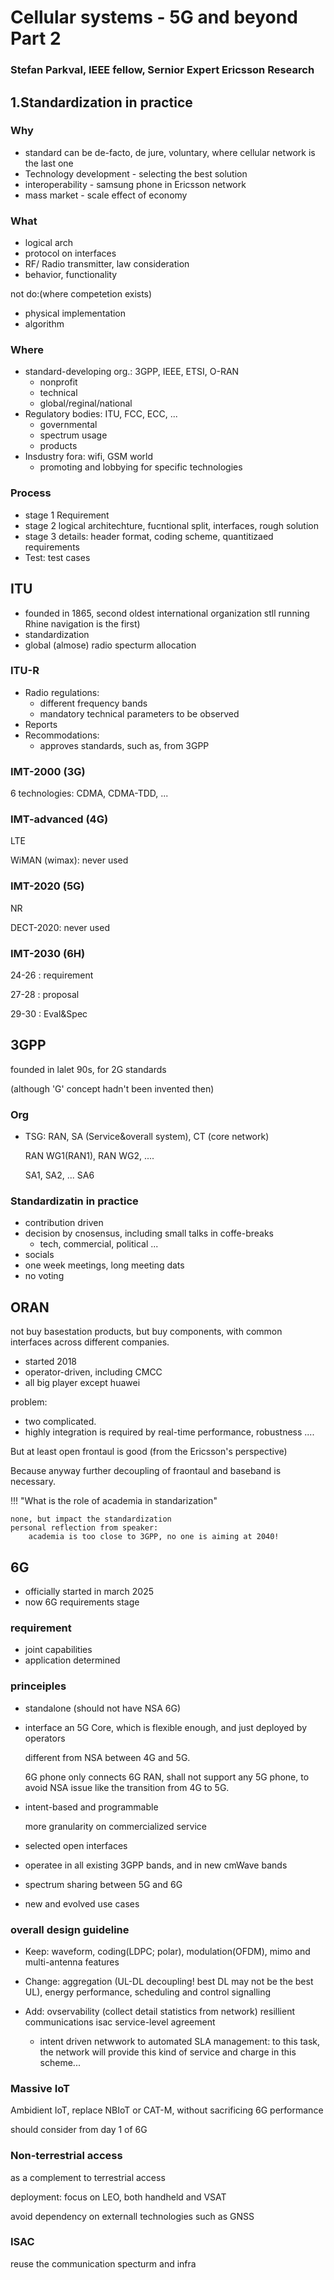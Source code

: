 # Cellular systems - 5G and beyond Part 2
### Stefan Parkval, IEEE fellow, Sernior Expert Ericsson Research

## 1.Standardization in practice

### Why
- standard can be de-facto, de jure, voluntary, where cellular network is the last one
- Technology development - selecting the best solution
- interoperability - samsung phone in Ericsson network
- mass market - scale effect of economy

### What
- logical arch
- protocol on interfaces
- RF/ Radio transmitter, law consideration
- behavior, functionality

not do:(where competetion exists)
- physical implementation
- algorithm

### Where
- standard-developing org.: 3GPP, IEEE, ETSI, O-RAN
    -  nonprofit
    -  technical
    -  global/reginal/national
- Regulatory bodies: ITU, FCC, ECC, ...
    - governmental
    - spectrum usage
    - products
- Insdustry fora: wifi, GSM world
    - promoting and lobbying for specific technologies
### Process
- stage 1 Requirement
- stage 2 logical architechture, fucntional split, interfaces, rough solution
- stage 3 details: header format, coding scheme, quantitizaed requirements
- Test: test cases 

## ITU
- founded in 1865, second oldest international organization stll running       
    Rhine navigation is the first)
- standardization
- global (almose) radio specturm allocation 

### ITU-R
- Radio regulations:
    - different frequency bands
    - mandatory technical parameters to be observed
- Reports
- Recommodations:
    - approves standards, such as, from 3GPP

### IMT-2000 (3G)
6 technologies: CDMA, CDMA-TDD, ...
### IMT-advanced (4G)
LTE

WiMAN (wimax): never used
### IMT-2020 (5G)
NR

DECT-2020: never used

### IMT-2030 (6H)
24-26 : requirement

27-28 : proposal

29-30 : Eval&Spec

## 3GPP
founded in lalet 90s, for 2G standards 

(although 'G' concept hadn't been invented then)

### Org
- TSG: RAN, SA (Service&overall system), CT (core network)

    RAN WG1(RAN1), RAN WG2, ....

    SA1, SA2, ... SA6

### Standardizatin in practice
- contribution driven
- decision by cnosensus, including small talks in coffe-breaks 
    - tech, commercial, political ...
- socials
- one week meetings, long meeting dats
- no voting

## ORAN
not buy basestation products, but buy components, with common interfaces across different companies.

- started 2018
- operator-driven, including CMCC
- all big player except huawei

problem: 
- two complicated. 
- highly integration is required by real-time performance, robustness ....

But at least open frontaul is good (from the Ericsson's perspective)

Because anyway further decoupling of fraontaul and baseband is necessary.

!!! "What is the role of academia in standarization"

    none, but impact the standardization
    personal reflection from speaker:
        academia is too close to 3GPP, no one is aiming at 2040!

## 6G
- officially started in march 2025
- now 6G requirements stage

### requirement
- joint capabilities
- application determined

### princeiples
- standalone (should not have NSA 6G)
- interface an 5G Core, which is flexible enough, and just deployed by operators
    
    different from NSA between 4G and 5G.
    
    6G phone only connects 6G RAN, shall not support any 5G phone, to avoid NSA issue like the transition from 4G to 5G.

- intent-based and programmable

    more granularity on commercialized service 

- selected open interfaces
- operatee in all existing 3GPP bands, and in new cmWave bands
- spectrum sharing between 5G and 6G
- new and evolved use cases

### overall design guideline

- Keep: waveform, coding(LDPC; polar), modulation(OFDM), mimo and multi-antenna features

- Change: aggregation (UL-DL decoupling! best DL may not be the best UL), energy performance, scheduling and control signalling

- Add: 
    ovservability (collect detail statistics from network)
    resillient communications
    isac
    service-level agreement
    - intent driven netwwork to automated SLA management: to this task, the network will provide this kind of service and charge in this scheme...

### Massive IoT
Ambidient IoT, replace NBIoT or CAT-M, without sacrificing 6G performance

should consider from day 1 of 6G

### Non-terrestrial access
as a complement to terrestrial access

deployment: focus on LEO, both handheld and VSAT

avoid dependency on externall technologies such as GNSS

### ISAC
reuse the communication specturm and infra


